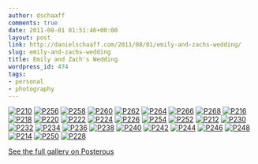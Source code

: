 ```yaml
---
author: dschaaff
comments: true
date: 2011-08-01 01:51:46+00:00
layout: post
link: http://danielschaaff.com/2011/08/01/emily-and-zachs-wedding/
slug: emily-and-zachs-wedding
title: Emily and Zach's Wedding
wordpress_id: 474
tags:
- personal
- photography
---
```


[![P210](http://posterous.com/getfile/files.posterous.com/danielschaaff/DfHqglnxvyFDFzBpqyernCyiDornkgDulxvrClCCwzaockBlunrxsynDoubq/p210.jpg.scaled500.jpg)](http://posterous.com/getfile/files.posterous.com/danielschaaff/DfHqglnxvyFDFzBpqyernCyiDornkgDulxvrClCCwzaockBlunrxsynDoubq/p210.jpg.scaled1000.jpg) [![P256](http://posterous.com/getfile/files.posterous.com/danielschaaff/IFnIBordCFjlBbpivnpDuqtAGuvpevlCpjiltyvdhJnDJntgIrerfhAjvstG/p256.jpg.scaled500.jpg)](http://posterous.com/getfile/files.posterous.com/danielschaaff/IFnIBordCFjlBbpivnpDuqtAGuvpevlCpjiltyvdhJnDJntgIrerfhAjvstG/p256.jpg.scaled1000.jpg) [![P258](http://posterous.com/getfile/files.posterous.com/danielschaaff/mwqnjaoFnmHBruyqDHeAqfnHBwlwncxjjutJetuyfdasocnlAoFjrJhJanId/p258.jpg.scaled500.jpg)](http://posterous.com/getfile/files.posterous.com/danielschaaff/mwqnjaoFnmHBruyqDHeAqfnHBwlwncxjjutJetuyfdasocnlAoFjrJhJanId/p258.jpg.scaled1000.jpg) [![P260](http://posterous.com/getfile/files.posterous.com/danielschaaff/dwxhpmmrkkoFbwyqprvCblxdzeuxmeqczpFlfqhhljlhjdpeEkgArwhjedFG/p260.jpg.scaled500.jpg)](http://posterous.com/getfile/files.posterous.com/danielschaaff/dwxhpmmrkkoFbwyqprvCblxdzeuxmeqczpFlfqhhljlhjdpeEkgArwhjedFG/p260.jpg.scaled1000.jpg) [![P262](http://posterous.com/getfile/files.posterous.com/danielschaaff/yqDFvxwfksiovIwJmaxGpskeFgspGyBrhFtogFlfxEvpcnqjcGjAIIepguss/p262.jpg.scaled500.jpg)](http://posterous.com/getfile/files.posterous.com/danielschaaff/yqDFvxwfksiovIwJmaxGpskeFgspGyBrhFtogFlfxEvpcnqjcGjAIIepguss/p262.jpg.scaled1000.jpg) [![P264](http://posterous.com/getfile/files.posterous.com/danielschaaff/naIAphxnudlbEAfitxIxkwEhcehsDnaymvGFkzhywgDmuiFCypbsGxqgavvl/p264.jpg.scaled500.jpg)](http://posterous.com/getfile/files.posterous.com/danielschaaff/naIAphxnudlbEAfitxIxkwEhcehsDnaymvGFkzhywgDmuiFCypbsGxqgavvl/p264.jpg.scaled1000.jpg) [![P266](http://posterous.com/getfile/files.posterous.com/danielschaaff/ycfExImgyjhEdtprxmgJGDmnjetmaEBFJmIbdiwFswbwurgbfihiHtryqJoB/p266.jpg.scaled500.jpg)](http://posterous.com/getfile/files.posterous.com/danielschaaff/ycfExImgyjhEdtprxmgJGDmnjetmaEBFJmIbdiwFswbwurgbfihiHtryqJoB/p266.jpg.scaled1000.jpg) [![P268](http://posterous.com/getfile/files.posterous.com/danielschaaff/ygqmzluBGkwmmyEzajAlJdIroxwucvxaeCofJIcbubnEnwrlJEsJvsegzebG/p268.jpg.scaled500.jpg)](http://posterous.com/getfile/files.posterous.com/danielschaaff/ygqmzluBGkwmmyEzajAlJdIroxwucvxaeCofJIcbubnEnwrlJEsJvsegzebG/p268.jpg.scaled1000.jpg) [![P216](http://posterous.com/getfile/files.posterous.com/danielschaaff/nxnDIAEHJFDerxhwyCmCJhlgDDEecGCIpxxHvnbjJeacukwwFksxesdhewAB/p216.jpg.scaled500.jpg)](http://posterous.com/getfile/files.posterous.com/danielschaaff/nxnDIAEHJFDerxhwyCmCJhlgDDEecGCIpxxHvnbjJeacukwwFksxesdhewAB/p216.jpg.scaled1000.jpg) [![P218](http://posterous.com/getfile/files.posterous.com/danielschaaff/bxhtevFreBzpgAzfwHkqFFiEHtfzgvkknphnFngFstkthlodcEGszwvbpoEe/p218.jpg.scaled500.jpg)](http://posterous.com/getfile/files.posterous.com/danielschaaff/bxhtevFreBzpgAzfwHkqFFiEHtfzgvkknphnFngFstkthlodcEGszwvbpoEe/p218.jpg.scaled1000.jpg) [![P220](http://posterous.com/getfile/files.posterous.com/danielschaaff/xrFCGsogHktzrjyugrcHarcBlHjgxjDdgFmckrpamawkkcxknJDzfpeaIrrt/p220.jpg.scaled500.jpg)](http://posterous.com/getfile/files.posterous.com/danielschaaff/xrFCGsogHktzrjyugrcHarcBlHjgxjDdgFmckrpamawkkcxknJDzfpeaIrrt/p220.jpg.scaled1000.jpg) [![P222](http://posterous.com/getfile/files.posterous.com/danielschaaff/xFvgxipjnnjilwlCzwEFvhjBekCDghGwlvndAFEwqIHypJgIdJxgwctwlusc/p222.jpg.scaled500.jpg)](http://posterous.com/getfile/files.posterous.com/danielschaaff/xFvgxipjnnjilwlCzwEFvhjBekCDghGwlvndAFEwqIHypJgIdJxgwctwlusc/p222.jpg.scaled1000.jpg) [![P224](http://posterous.com/getfile/files.posterous.com/danielschaaff/DGGFjfuahmhcudIdyglEAAIzJjuGayzixkHtmopHemDBCskImJAEixvEJFyJ/p224.jpg.scaled500.jpg)](http://posterous.com/getfile/files.posterous.com/danielschaaff/DGGFjfuahmhcudIdyglEAAIzJjuGayzixkHtmopHemDBCskImJAEixvEJFyJ/p224.jpg.scaled1000.jpg) [![P226](http://posterous.com/getfile/files.posterous.com/danielschaaff/EFJcavghquyxGFtpvfJkHkAgpkDFhrnoucIClJtHpAqxzelhlBBhaHoEqCjA/p226.jpg.scaled500.jpg)](http://posterous.com/getfile/files.posterous.com/danielschaaff/EFJcavghquyxGFtpvfJkHkAgpkDFhrnoucIClJtHpAqxzelhlBBhaHoEqCjA/p226.jpg.scaled1000.jpg) [![P254](http://posterous.com/getfile/files.posterous.com/danielschaaff/DptBipikoDkmpbDpnbqEtBgEEceHhJjjvziBnDbiHawuIHjkwrgaJetarslt/p254.jpg.scaled500.jpg)](http://posterous.com/getfile/files.posterous.com/danielschaaff/DptBipikoDkmpbDpnbqEtBgEEceHhJjjvziBnDbiHawuIHjkwrgaJetarslt/p254.jpg.scaled1000.jpg) [![P252](http://posterous.com/getfile/files.posterous.com/danielschaaff/hhjjinCmCGBGCmrDhJqdvHwCkHlAbwsoidDwxkqpxdyyIssyDIaczuhgebtf/p252.jpg.scaled500.jpg)](http://posterous.com/getfile/files.posterous.com/danielschaaff/hhjjinCmCGBGCmrDhJqdvHwCkHlAbwsoidDwxkqpxdyyIssyDIaczuhgebtf/p252.jpg.scaled1000.jpg) [![P212](http://posterous.com/getfile/files.posterous.com/danielschaaff/CHgiIlijBawFvCrgenpikupHuusrAGdmzJCznnyBAaleFDDavCBGtzCxAaHD/p212.jpg.scaled500.jpg)](http://posterous.com/getfile/files.posterous.com/danielschaaff/CHgiIlijBawFvCrgenpikupHuusrAGdmzJCznnyBAaleFDDavCBGtzCxAaHD/p212.jpg.scaled1000.jpg) [![P230](http://posterous.com/getfile/files.posterous.com/danielschaaff/BljinzqFIAdbDgqgpglyxhdanFplIfFJjJqcdzlzGidJqwtndbHlvvFtmDqo/p230.jpg.scaled500.jpg)](http://posterous.com/getfile/files.posterous.com/danielschaaff/BljinzqFIAdbDgqgpglyxhdanFplIfFJjJqcdzlzGidJqwtndbHlvvFtmDqo/p230.jpg.scaled1000.jpg) [![P232](http://posterous.com/getfile/files.posterous.com/danielschaaff/AbFyHnDECFquqfhpGnCqycHhBDgvwgcAIutxabblwuCkvjBmGblrnnbhhwFG/p232.jpg.scaled500.jpg)](http://posterous.com/getfile/files.posterous.com/danielschaaff/AbFyHnDECFquqfhpGnCqycHhBDgvwgcAIutxabblwuCkvjBmGblrnnbhhwFG/p232.jpg.scaled1000.jpg) [![P234](http://posterous.com/getfile/files.posterous.com/danielschaaff/wJBzpzuIEhBzzJpmldksCpvjHfDezrwzrBrcpmjvcseorhphEvIcmnjAugBi/p234.jpg.scaled500.jpg)](http://posterous.com/getfile/files.posterous.com/danielschaaff/wJBzpzuIEhBzzJpmldksCpvjHfDezrwzrBrcpmjvcseorhphEvIcmnjAugBi/p234.jpg.scaled1000.jpg) [![P236](http://posterous.com/getfile/files.posterous.com/danielschaaff/FwyuIgHJIcCoyenmqqGjjHGysEitADcbDlliuukpFaldyExxaHFagBbJcwrq/p236.jpg.scaled500.jpg)](http://posterous.com/getfile/files.posterous.com/danielschaaff/FwyuIgHJIcCoyenmqqGjjHGysEitADcbDlliuukpFaldyExxaHFagBbJcwrq/p236.jpg.scaled1000.jpg) [![P238](http://posterous.com/getfile/files.posterous.com/danielschaaff/siwkpGhfoozkvtahrDrbAaJjnshjhuEukFAeBbiCqtcgnpEolEbhaxDqqeDj/p238.jpg.scaled500.jpg)](http://posterous.com/getfile/files.posterous.com/danielschaaff/siwkpGhfoozkvtahrDrbAaJjnshjhuEukFAeBbiCqtcgnpEolEbhaxDqqeDj/p238.jpg.scaled1000.jpg) [![P240](http://posterous.com/getfile/files.posterous.com/danielschaaff/ezbFxBoczivoljEuswqzoIfkcHycgEGAyIGIvtvexAEetjBgxsFhgvHxlHuo/p240.jpg.scaled500.jpg)](http://posterous.com/getfile/files.posterous.com/danielschaaff/ezbFxBoczivoljEuswqzoIfkcHycgEGAyIGIvtvexAEetjBgxsFhgvHxlHuo/p240.jpg.scaled1000.jpg) [![P242](http://posterous.com/getfile/files.posterous.com/danielschaaff/zqhrFgoaGffEGssGiqgFfanJDwEkjBeJbCaianGuCtfAmHevvfsmocmCJeCv/p242.jpg.scaled500.jpg)](http://posterous.com/getfile/files.posterous.com/danielschaaff/zqhrFgoaGffEGssGiqgFfanJDwEkjBeJbCaianGuCtfAmHevvfsmocmCJeCv/p242.jpg.scaled1000.jpg) [![P244](http://posterous.com/getfile/files.posterous.com/danielschaaff/bpJHDlxsroFIxHssvucDAbmtyhrgCwurJpupGDHbbDtGmcxmvslIzpBEDxAv/p244.jpg.scaled500.jpg)](http://posterous.com/getfile/files.posterous.com/danielschaaff/bpJHDlxsroFIxHssvucDAbmtyhrgCwurJpupGDHbbDtGmcxmvslIzpBEDxAv/p244.jpg.scaled1000.jpg) [![P246](http://posterous.com/getfile/files.posterous.com/danielschaaff/zopbkHanEedqHsfikGyEElszkzfGokFAkHbCexwEDphjxjEkxCAxlmAcHigm/p246.jpg.scaled500.jpg)](http://posterous.com/getfile/files.posterous.com/danielschaaff/zopbkHanEedqHsfikGyEElszkzfGokFAkHbCexwEDphjxjEkxCAxlmAcHigm/p246.jpg.scaled1000.jpg) [![P248](http://posterous.com/getfile/files.posterous.com/danielschaaff/conAdjwzmxIzzBBqxhmpnDDmjnoCJhJDbwuuoqlgFEnHgxpvbtkGeIwwIEGl/p248.jpg.scaled500.jpg)](http://posterous.com/getfile/files.posterous.com/danielschaaff/conAdjwzmxIzzBBqxhmpnDDmjnoCJhJDbwuuoqlgFEnHgxpvbtkGeIwwIEGl/p248.jpg.scaled1000.jpg) [![P214](http://posterous.com/getfile/files.posterous.com/danielschaaff/cmkEJcbbjtGqeiewDarsbsbzpinxGhsxgzbiGJaHDCxfEicEnAGhbqqEGbvC/p214.jpg.scaled500.jpg)](http://posterous.com/getfile/files.posterous.com/danielschaaff/cmkEJcbbjtGqeiewDarsbsbzpinxGhsxgzbiGJaHDCxfEicEnAGhbqqEGbvC/p214.jpg.scaled1000.jpg) [![P250](http://posterous.com/getfile/files.posterous.com/danielschaaff/DmwporisGauoFFyzAoocmxcJAzEqwDxrpugGtAoppAtoquzpqmgwdcCfCCoe/p250.jpg.scaled500.jpg)](http://posterous.com/getfile/files.posterous.com/danielschaaff/DmwporisGauoFFyzAoocmxcJAzEqwDxrpugGtAoppAtoquzpqmgwdcCfCCoe/p250.jpg.scaled1000.jpg) [![P228](http://posterous.com/getfile/files.posterous.com/danielschaaff/yDfeuiqlmeiChqdsalBvpcDfbBCtFCsgcHEDwwsjlHjoxtrHgDpfejhdtwJo/p228.jpg.scaled500.jpg)](http://posterous.com/getfile/files.posterous.com/danielschaaff/yDfeuiqlmeiChqdsalBvpcDfbBCtFCsgcHEDwwsjlHjoxtrHgDpfejhdtwJo/p228.jpg.scaled1000.jpg)

[See the full gallery on Posterous](http://www.danielschaaff.com/emily-and-zachs-wedding)
